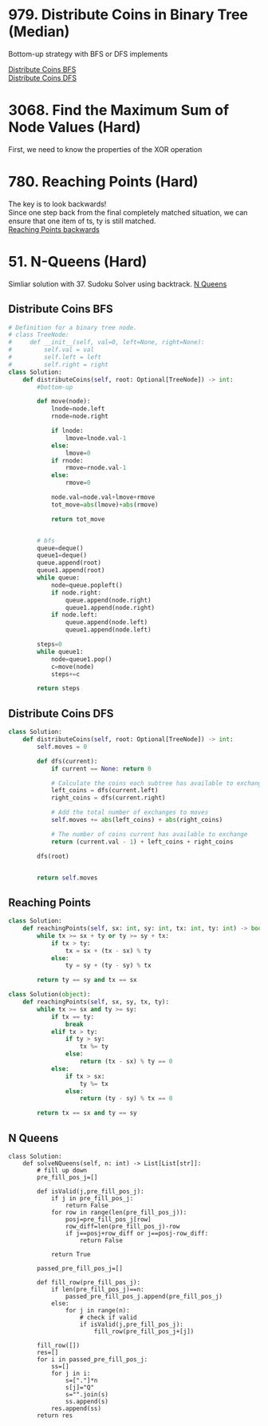 # 979. Distribute Coins in Binary Tree (Median)
Bottom-up strategy with BFS or DFS implements

[Distribute Coins BFS](#distribute-coins-bfs)\
[Distribute Coins DFS](#distribute-coins-dfs)
# 3068. Find the Maximum Sum of Node Values (Hard)
First, we need to know the properties of the XOR operation

# 780. Reaching Points (Hard)
The key is to look backwards! \
Since one step back from the final completely matched situation, 
we can ensure that one item of ts, ty is still matched.\
[Reaching Points backwards](#reaching-points)

# 51. N-Queens (Hard)
Simliar solution with 37. Sudoku Solver using backtrack.
[N Queens](#n-queens)
 

## Distribute Coins BFS
```python
# Definition for a binary tree node.
# class TreeNode:
#     def __init__(self, val=0, left=None, right=None):
#         self.val = val
#         self.left = left
#         self.right = right
class Solution:
    def distributeCoins(self, root: Optional[TreeNode]) -> int:
        #bottom-up

        def move(node):
            lnode=node.left
            rnode=node.right

            if lnode:
                lmove=lnode.val-1
            else:
                lmove=0
            if rnode:
                rmove=rnode.val-1
            else:
                rmove=0

            node.val=node.val+lmove+rmove
            tot_move=abs(lmove)+abs(rmove)

            return tot_move


        # bfs
        queue=deque()
        queue1=deque()
        queue.append(root)
        queue1.append(root)
        while queue:
            node=queue.popleft()
            if node.right:
                queue.append(node.right)
                queue1.append(node.right)
            if node.left:
                queue.append(node.left)
                queue1.append(node.left)

        steps=0
        while queue1:
            node=queue1.pop()
            c=move(node)
            steps+=c

        return steps
```
## Distribute Coins DFS
```python
class Solution:
    def distributeCoins(self, root: Optional[TreeNode]) -> int:
        self.moves = 0

        def dfs(current):
            if current == None: return 0

            # Calculate the coins each subtree has available to exchange
            left_coins = dfs(current.left)
            right_coins = dfs(current.right)

            # Add the total number of exchanges to moves
            self.moves += abs(left_coins) + abs(right_coins)

            # The number of coins current has available to exchange
            return (current.val - 1) + left_coins + right_coins

        dfs(root)


        return self.moves
```

## Reaching Points
```python
class Solution:
    def reachingPoints(self, sx: int, sy: int, tx: int, ty: int) -> bool:
        while tx >= sx + ty or ty >= sy + tx:
            if tx > ty:
                tx = sx + (tx - sx) % ty
            else:
                ty = sy + (ty - sy) % tx

        return ty == sy and tx == sx

class Solution(object):
    def reachingPoints(self, sx, sy, tx, ty):
        while tx >= sx and ty >= sy:
            if tx == ty:
                break
            elif tx > ty:
                if ty > sy:
                    tx %= ty
                else:
                    return (tx - sx) % ty == 0
            else:
                if tx > sx:
                    ty %= tx
                else:
                    return (ty - sy) % tx == 0

        return tx == sx and ty == sy
```
## N Queens
```pyrhon
class Solution:
    def solveNQueens(self, n: int) -> List[List[str]]:
        # fill up down
        pre_fill_pos_j=[]

        def isValid(j,pre_fill_pos_j):
            if j in pre_fill_pos_j:
                return False
            for row in range(len(pre_fill_pos_j)):
                posj=pre_fill_pos_j[row]
                row_diff=len(pre_fill_pos_j)-row
                if j==posj+row_diff or j==posj-row_diff:
                    return False
            
            return True

        passed_pre_fill_pos_j=[]

        def fill_row(pre_fill_pos_j):
            if len(pre_fill_pos_j)==n:
                passed_pre_fill_pos_j.append(pre_fill_pos_j)
            else:
                for j in range(n):
                    # check if valid
                    if isValid(j,pre_fill_pos_j):
                        fill_row(pre_fill_pos_j+[j])

        fill_row([])
        res=[]
        for i in passed_pre_fill_pos_j:
            ss=[]
            for j in i:
                s=["."]*n 
                s[j]="Q"
                s="".join(s)
                ss.append(s)
            res.append(ss)
        return res
```
